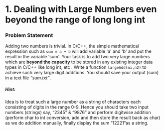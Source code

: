# 1. Dealing with Large Numbers even beyond the range of long long int

### Problem Statement
Adding two numbers is trivial. In C/C++, the simple mathematical expression such as `sum = a + b` will add variable 'a' and 'b' and put the result in the variable 'sum'. 
Your task is to add two very large numbers which are **beyond the capacity** to be stored in any existing integer data types in C/C++ like long int, etc . 
Write a function `largeAdd(ni,n2)` to achieve such very large digit additions. You should save your output (sum) in a text file *“sum.txt”*.


##### Hint:
Idea is to treat such a large number as a string of characters each consisting of digits in the range 0-9. 
Hence you should take two input numbers (strings) say, “2345” & “9876” and perform digitwise addition (perform char to int conversion, add and then store the result back as char) 
as we do addition manually, finally display the sum “12221”as a string.
